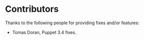 # Contributors

Thanks to the following people for providing fixes and/or features:

* Tomas Doran, Puppet 3.4 fixes.
